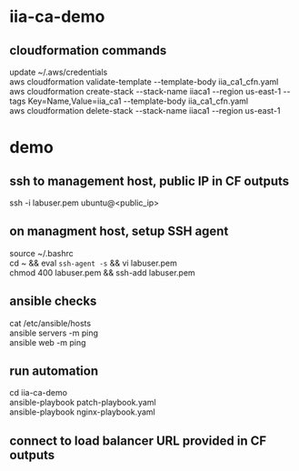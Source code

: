 # iia-ca-demo

## cloudformation commands
update ~/.aws/credentials\
aws cloudformation validate-template --template-body iia_ca1_cfn.yaml\
aws cloudformation create-stack --stack-name iiaca1 --region us-east-1 --tags Key=Name,Value=iia_ca1 --template-body iia_ca1_cfn.yaml\
aws cloudformation delete-stack --stack-name iiaca1 --region us-east-1

# demo
## ssh to management host, public IP in CF outputs
ssh -i labuser.pem ubuntu@<public_ip>

## on managment host, setup SSH agent
source ~/.bashrc\
cd ~ && eval `ssh-agent -s` && vi labuser.pem\
chmod 400 labuser.pem && ssh-add labuser.pem

## ansible checks
cat /etc/ansible/hosts\
ansible servers -m ping\
ansible web -m ping

## run automation
cd iia-ca-demo\
ansible-playbook patch-playbook.yaml\
ansible-playbook nginx-playbook.yaml

## connect to load balancer URL provided in CF outputs
